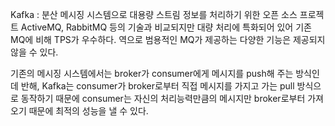 Kafka : 분산 메시징 시스템으로 대용량 스트림 정보를 처리하기 위한 오픈 소스 프로젝트
ActiveMQ, RabbitMQ 등의 기술과 비교되지만 대량 처리에 특화되어 있어 기존 MQ에 비해 TPS가 우수하다.
역으로 범용적인 MQ가 제공하는 다양한 기능은 제공되지 않을 수 있다.

기존의 메시징 시스템에서는 broker가 consumer에게 메시지를 push해 주는 방식인데 반해,
Kafka는 consumer가 broker로부터 직접 메시지를 가지고 가는 pull 방식으로 동작하기 때문에
consumer는 자신의 처리능력만큼의 메시지만 broker로부터 가져오기 때문에 최적의 성능을 낼 수 있다.